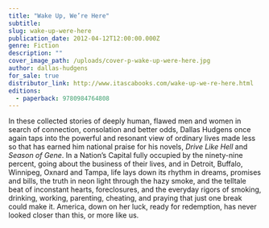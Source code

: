 ```yaml
---
title: "Wake Up, We’re Here"
subtitle:
slug: wake-up-were-here
publication_date: 2012-04-12T12:00:00.000Z
genre: Fiction
description: ""
cover_image_path: /uploads/cover-p-wake-up-were-here.jpg
author: dallas-hudgens
for_sale: true
distributor_link: http://www.itascabooks.com/wake-up-we-re-here.html
editions:
  - paperback: 9780984764808
---
```

In these collected stories of deeply human, flawed men and women in search of connection, consolation and better odds, Dallas Hudgens once again taps into the powerful and resonant view of ordinary lives made less so that has earned him national praise for his novels, _Drive Like Hell_ and _Season of Gene_. In a Nation’s Capital fully occupied by the ninety-nine percent, going about the business of their lives, and in Detroit, Buffalo, Winnipeg, Oxnard and Tampa, life lays down its rhythm in dreams, promises and bills, the truth in neon light through the hazy smoke, and the telltale beat of inconstant hearts, foreclosures, and the everyday rigors of smoking, drinking, working, parenting, cheating, and praying that just one break could make it. America, down on her luck, ready for redemption, has never looked closer than this, or more like us.